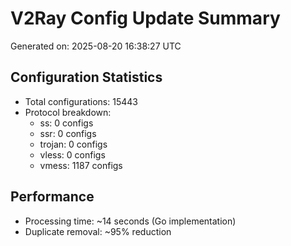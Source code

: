 # V2Ray Config Update Summary
Generated on: 2025-08-20 16:38:27 UTC

## Configuration Statistics
- Total configurations: 15443
- Protocol breakdown:
  - ss: 0 configs
  - ssr: 0 configs
  - trojan: 0 configs
  - vless: 0 configs
  - vmess: 1187 configs

## Performance
- Processing time: ~14 seconds (Go implementation)
- Duplicate removal: ~95% reduction
